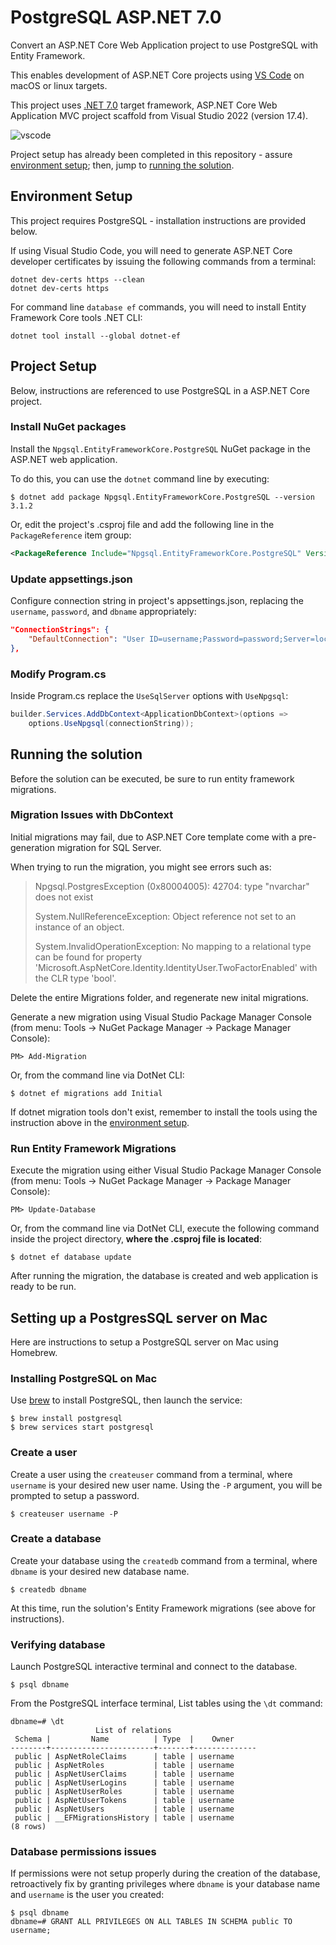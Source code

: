 # PostgreSQL ASP.NET 7.0

Convert an ASP.NET Core Web Application project to use PostgreSQL with Entity Framework.

This enables development of ASP.NET Core projects using [VS Code](https://code.visualstudio.com/) on macOS or linux targets.

This project uses [.NET 7.0](https://dotnet.microsoft.com/en-us/download/dotnet/7.0) target framework, ASP.NET Core Web Application MVC project scaffold from Visual Studio 2022 (version 17.4).

![vscode](https://user-images.githubusercontent.com/1213591/210010019-e4b11daf-03df-41b6-b44c-368f0cd3cfde.png)

Project setup has already been completed in this repository - assure [environment setup](#environment-setup); then, jump to [running the solution](#running-the-solution).


## Environment Setup

This project requires PostgreSQL - installation instructions are provided below.

If using Visual Studio Code, you will need to generate ASP.NET Core developer certificates by issuing the following commands from a terminal:

    dotnet dev-certs https --clean
    dotnet dev-certs https

For command line `database ef` commands, you will need to install Entity Framework Core tools .NET CLI:

    dotnet tool install --global dotnet-ef


## Project Setup


Below, instructions are referenced to use PostgreSQL in a ASP.NET Core project.


### Install NuGet packages

Install the `Npgsql.EntityFrameworkCore.PostgreSQL` NuGet package in the ASP.NET web application.

To do this, you can use the `dotnet` command line by executing:

    $ dotnet add package Npgsql.EntityFrameworkCore.PostgreSQL --version 3.1.2

Or, edit the project's .csproj file and add the following line in the `PackageReference` item group:

```xml
<PackageReference Include="Npgsql.EntityFrameworkCore.PostgreSQL" Version="3.1.2" />
```


### Update appsettings.json

Configure connection string in project's appsettings.json, replacing the `username`, `password`, and `dbname` appropriately:

```json
"ConnectionStrings": {
    "DefaultConnection": "User ID=username;Password=password;Server=localhost;Port=5432;Database=dbname;Integrated Security=true;Pooling=true;"
},
```


### Modify Program.cs

Inside Program.cs replace the `UseSqlServer` options with `UseNpgsql`:

```cs
builder.Services.AddDbContext<ApplicationDbContext>(options =>
    options.UseNpgsql(connectionString));
```
    

## Running the solution

Before the solution can be executed, be sure to run entity framework migrations.


### Migration Issues with DbContext

Initial migrations may fail, due to ASP.NET Core template come with a pre-generation migration for SQL Server.

When trying to run the migration, you might see errors such as:
> Npgsql.PostgresException (0x80004005): 42704: type "nvarchar" does not exist
>
> System.NullReferenceException: Object reference not set to an instance of an object.
>
> System.InvalidOperationException: No mapping to a relational type can be found for property 'Microsoft.AspNetCore.Identity.IdentityUser.TwoFactorEnabled' with the CLR type 'bool'.

Delete the entire Migrations folder, and regenerate new inital migrations.

Generate a new migration using Visual Studio Package Manager Console (from menu: Tools -> NuGet Package Manager -> Package Manager Console):

    PM> Add-Migration

Or, from the command line via DotNet CLI:

    $ dotnet ef migrations add Initial

If dotnet migration tools don't exist, remember to install the tools using the instruction above in the [environment setup](#environment-setup).


### Run Entity Framework Migrations

Execute the migration using either Visual Studio Package Manager Console (from menu: Tools -> NuGet Package Manager -> Package Manager Console):

    PM> Update-Database

Or, from the command line via DotNet CLI, execute the following command inside the project directory, **where the .csproj file is located**:

    $ dotnet ef database update

After running the migration, the database is created and web application is ready to be run.


## Setting up a PostgresSQL server on Mac

Here are instructions to setup a PostgreSQL server on Mac using Homebrew.


### Installing PostgreSQL on Mac

Use [brew](https://brew.sh/) to install PostgreSQL, then launch the service:

    $ brew install postgresql
    $ brew services start postgresql


### Create a user

Create a user using the `createuser` command from a terminal, where `username` is your desired new user name.  Using the `-P` argument, you will be prompted to setup a password.

    $ createuser username -P


### Create a database

Create your database using the `createdb` command from a terminal, where `dbname` is your desired new database name.

    $ createdb dbname
    
At this time, run the solution's Entity Framework migrations (see above for instructions).


### Verifying database

Launch PostgreSQL interactive terminal and connect to the database.

    $ psql dbname


From the PostgreSQL interface terminal, List tables using the `\dt` command:

    dbname=# \dt
                       List of relations
     Schema |         Name          | Type  |    Owner     
    --------+-----------------------+-------+--------------
     public | AspNetRoleClaims      | table | username
     public | AspNetRoles           | table | username
     public | AspNetUserClaims      | table | username
     public | AspNetUserLogins      | table | username
     public | AspNetUserRoles       | table | username
     public | AspNetUserTokens      | table | username
     public | AspNetUsers           | table | username
     public | __EFMigrationsHistory | table | username
    (8 rows)


### Database permissions issues

If permissions were not setup properly during the creation of the database, retroactively fix by granting privileges where `dbname` is your database name and `username` is the user you created:

    $ psql dbname
    dbname=# GRANT ALL PRIVILEGES ON ALL TABLES IN SCHEMA public TO username;

